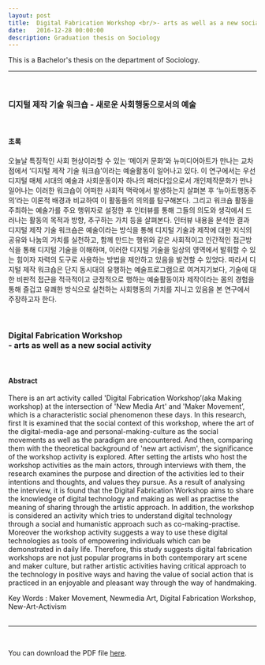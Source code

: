 ```yaml
---
layout: post
title:  Digital Fabrication Workshop <br/>- arts as well as a new social activity
date:   2016-12-28 00:00:00
description: Graduation thesis on Sociology
---
```

This is a Bachelor's thesis on the department of Sociology.

***
<br/>

<h3>디지털 제작 기술 워크숍 - 새로운 사회행동으로서의 예술</h3>
<br/>
<h4>초록</h4>
<p>
오늘날 특징적인 사회 현상이라할 수 있는 ‘메이커 문화’와 뉴미디어아트가 만나는 교차점에서 ‘디지털 제작 기술 워크숍’이라는 예술활동이 일어나고 있다. 이 연구에서는 우선 디지털 매체 시대의 예술과 사회운동이자 하나의 패러다임으로서 개인제작문화가 만나 일어나는 이러한 워크숍이 어떠한 사회적 맥락에서 발생하는지 살펴본 후 ‘뉴아트행동주의’라는 이론적 배경과 비교하여 이 활동들의 의의를 탐구해본다. 그리고 워크숍 활동을 주최하는 예술가를 주요 행위자로 설정한 후 인터뷰를 통해 그들의 의도와 생각에서 드러나는 활동의 목적과 방향, 추구하는 가치 등을 살펴본다. 인터뷰 내용을 분석한 결과 디지털 제작 기술 워크숍은 예술이라는 방식을 통해 디지털 기술과 제작에 대한 지식의 공유와 나눔의 가치를 실천하고, 함께 만드는 행위와 같은 사회적이고 인간적인 접근방식을 통해 디지털 기술을 이해하며, 이러한 디지털 기술을 일상의 영역에서 발휘할 수 있는 힘이자 자력의 도구로 사용하는 방법을 제안하고 있음을 발견할 수 있었다. 따라서 디지털 제작 워크숍은 단지 동시대의 유행하는 예술프로그램으로 여겨지기보다, 기술에 대한 비판적 접근을 적극적이고 긍정적으로 행하는 예술활동이자 제작이라는 몸의 경험을 통해 즐겁고 유쾌한 방식으로 실천하는 사회행동의 가치를 지니고 있음을 본 연구에서 주장하고자 한다.
</p>
<br/>
<h3>Digital Fabrication Workshop<br/>- arts as well as a new social activity</h3>
<br/>
<h4>Abstract</h4>
<p>
There is an art activity called 'Digital Fabrication Workshop’(aka Making workshop) at the intersection of 'New Media Art' and 'Maker Movement’, which is a characteristic social phenomenon these days. In this research, first It is examined that the social context of this workshop, where the art of the digital-media-age and personal-making-culture as the social movements as well as the paradigm are encountered. And then, comparing them with the theoretical background of 'new art activism', the significance of the workshop activity is explored. After setting the artists who host the workshop activities as the main actors, through interviews with them, the research examines the purpose and direction of the activities led to their intentions and thoughts, and values they pursue. As a result of analysing the interview, it is found that the Digital Fabrication Workshop aims to share the knowledge of digital technology and making as well as practise the meaning of sharing through the artistic approach. In addition, the workshop is considered an activity which tries to understand digital technology through a social and humanistic approach such as co-making-practise. Moreover the workshop activity suggests a way to use these digital technologies as tools of empowering individuals which can be demonstrated in daily life. Therefore, this study suggests digital fabrication workshops are not just popular programs in both contemporary art scene and maker culture, but rather artistic activities having critical approach to the technology in positive ways and having the value of social action that is practiced in an enjoyable and pleasant way through the way of handmaking.
</p>
Key Words : Maker Movement, Newmedia Art, Digital Fabrication Workshop, New-Art-Activism
<br/><br/>

***
<br/>

<object data="{{ site.baseurl }}/pdfs/mina-socioloy-thesis-edit-170207.pdf" width="100%" height="1000" type="application/pdf"> <p>You can download the PDF file <a href="{{ site.baseurl }}/pdfs/mina-socioloy-thesis-edit-170207.pdf">here</a>.</p>
</object>

<br/><br/><br/>
